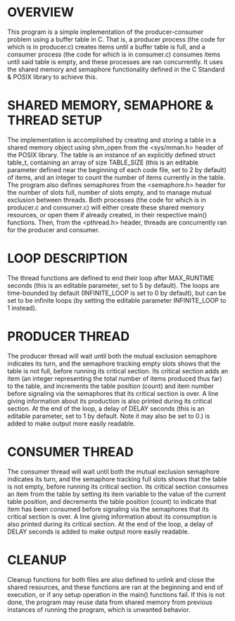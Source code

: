 # OVERVIEW
This program is a simple implementation of the producer-consumer problem using a buffer table in C. That is, a producer process (the code for which is in producer.c) creates items until a buffer table is full, and a consumer process (the code for which is in consumer.c) consumes items until said table is empty, and these processes are ran concurrently. It uses the shared memory and semaphore functionality defined in the C Standard & POSIX library to achieve this.

# SHARED MEMORY, SEMAPHORE & THREAD SETUP
The implementation is accomplished by creating and storing a table in a shared memory object using shm_open from the <sys/mman.h> header of the POSIX library. The table is an instance of an explicitly defined struct table_t, containing an array of size TABLE_SIZE (this is an editable parameter defined near the beginning of each code file, set to 2 by default) of items, and an integer to count the number of items currently in the table. The program also defines semaphores from the <semaphore.h> header for the number of slots full, number of slots empty, and to manage mutual exclusion between threads. Both processes (the code for which is in producer.c and consumer.c) will either create these shared memory resources, or open them if already created, in their respective main() functions. Then, from the <pthread.h> header, threads are concurrently ran for the producer and consumer.

# LOOP DESCRIPTION
The thread functions are defined to end their loop after MAX_RUNTIME seconds (this is an editable parameter, set to 5 by default). The loops are time-bounded by default (INFINITE_LOOP is set to 0 by default), but can be set to be infinite loops (by setting the editable parameter INFINITE_LOOP to 1 instead).

# PRODUCER THREAD
The producer thread will wait until both the mutual exclusion semaphore indicates its turn, and the semaphore tracking empty slots shows that the table is not full, before running its critical section. Its critical section adds an item (an integer representing the total number of items produced thus far) to the table, and increments the table position (count) and item number before signaling via the semaphores that its critical section is over. A line giving information about its production is also printed during its critical section. At the end of the loop, a delay of DELAY seconds (this is an editable parameter, set to 1 by default. Note it may also be set to 0.) is added to make output more easily readable.

# CONSUMER THREAD
The consumer thread will wait until both the mutual exclusion semaphore indicates its turn, and the semaphore tracking full slots shows that the table is not empty, before running its critical section. Its critical section consumes an item from the table by setting its item variable to the value of the current table position, and decrements the table position (count) to indicate that item has been consumed before signaling via the semaphores that its critical section is over. A line giving information about its consumption is also printed during its critical section. At the end of the loop, a delay of DELAY seconds is added to make output more easily readable.

# CLEANUP
Cleanup functions for both files are also defined to unlink and close the shared resources, and these functions are ran at the beginning and end of execution, or if any setup operation in the main() functions fail. If this is not done, the program may reuse data from shared memory from previous instances of running the program, which is unwanted behavior.
